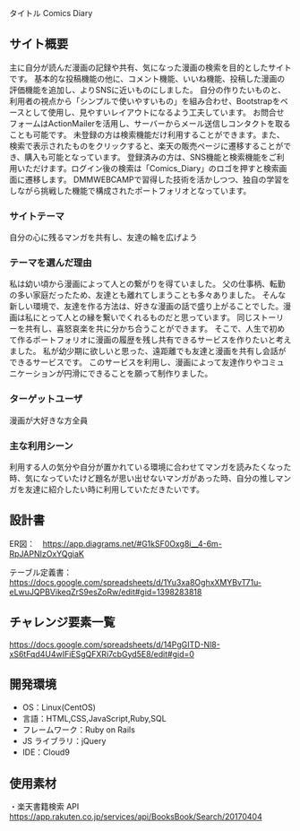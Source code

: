 タイトル
Comics Diary

## サイト概要

主に自分が読んだ漫画の記録や共有、気になった漫画の検索を目的としたサイトです。
基本的な投稿機能の他に、コメント機能、いいね機能、投稿した漫画の評価機能を追加し、よりSNSに近いものにしました。
自分の作りたいものと、利用者の視点から「シンプルで使いやすいもの」を組み合わせ、Bootstrapをベースとして使用し、見やすいレイアウトになるよう工夫しています。
お問合せフォームはActionMailerを活用し、サーバーからメール送信しコンタクトを取ることも可能です。
未登録の方は検索機能だけ利用することができます。また、検索で表示されたものをクリックすると、楽天の販売ページに遷移することができ、購入も可能となっています。
登録済みの方は、SNS機能と検索機能をご利用いただけます。ログイン後の検索は「Comics_Diary」のロゴを押すと検索画面に遷移します。
DMMWEBCAMPで習得した技術を活かしつつ、独自の学習をしながら挑戦した機能で構成されたポートフォリオとなっています。



### サイトテーマ

自分の心に残るマンガを共有し、友達の輪を広げよう

### テーマを選んだ理由

私は幼い頃から漫画によって人との繋がりを得ていました。
父の仕事柄、転勤の多い家庭だったため、友達とも離れてしまうことも多々ありました。
そんな新しい環境で、友達を作る方法は、好きな漫画の話で盛り上がることでした。漫画は私にとって人との縁を繋いでくれるものだと思っています。
同じストーリーを共有し、喜怒哀楽を共に分かち合うことができます。
そこで、人生で初めて作るポートフォリオに漫画の履歴を残し共有できるサービスを作りたいと考えました。
私が幼少期に欲しいと思った、遠距離でも友達と漫画を共有し会話ができるサービスです。
このサービスを利用し、漫画によって友達作りやコミュニケーションが円滑にできることを願って制作りました。

### ターゲットユーザ

漫画が大好きな方全員

### 主な利用シーン

利用する人の気分や自分が置かれている環境に合わせてマンガを読みたくなった時、気になっていたけど題名が思い出せないマンガがあった時、自分の推しマンガを友達に紹介したい時に利用していただきたいです。

## 設計書
ER図：　https://app.diagrams.net/#G1kSF0Oxg8i__4-6m-RpJAPNIzOxYQgiaK

テーブル定義書：　https://docs.google.com/spreadsheets/d/1Yu3xa8OghxXMYBvT71u-eLwuJQPBVikeqZrS9esZoRw/edit#gid=1398283818

## チャレンジ要素一覧

https://docs.google.com/spreadsheets/d/14PgGITD-Nl8-xS6tFqd4U4wIFiESgQFXRi7cbGyd5E8/edit#gid=0

## 開発環境

- OS：Linux(CentOS)
- 言語：HTML,CSS,JavaScript,Ruby,SQL
- フレームワーク：Ruby on Rails
- JS ライブラリ：jQuery
- IDE：Cloud9

## 使用素材

・楽天書籍検索 API  
https://app.rakuten.co.jp/services/api/BooksBook/Search/20170404


